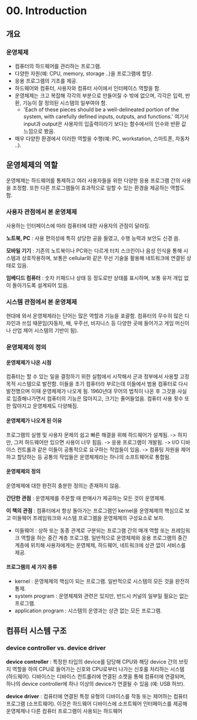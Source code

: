 # 00. Introduction

## 개요
### 운영체제
- 컴퓨터의 하드웨어를 관리하는 프로그램. 
- 다양한 자원(예: CPU, memory, storage ..)을 프로그램에 할당.
- 응용 프로그램의 기초를 제공.
- 하드웨어와 컴퓨터, 사용자와 컴퓨터 사이에서 인터페이스 역할을 함. 
- 운영체제는 크고 복잡해 각각의 부분으로 만들어질 수 밖에 없으며, 각각은 입력, 반환, 기능이 잘 정의된 시스템의 일부여야 함.
    - 'Each of these pieces should be a well-delineated portion of the system, with carefully defined inputs, outputs, and functions.' 여기서 input과 output은 사용자의 입출력이라기 보다는 함수에서의 인수와 반환 값 느낌으로 봤음.
- 매우 다양한 환경에서 이러한 역할을 수행(예: PC, workstation, 스마트폰, 자동차 ..).

## 운영체제의 역할
운영체제는 하드웨어를 통제하고 여러 사용자들을 위한 다양한 응용 프로그램 간의 사용을 조정함. 또한 다른 프로그램들이 효과적으로 일할 수 있는 환경을 제공하는 역할도 함.

### 사용자 관점에서 본 운영체제
사용하는 인터페이스에 따라 컴퓨터에 대한 사용자의 관점이 달라짐.

**노트북, PC** : 사용 편의성에 특히 상당한 공을 들였고, 수행 능력과 보안도 신경 씀.

**모바일 기기** : 기존의 노트북이나 PC와는 다르게 터치 스크린이나 음성 인식을 통해 시스템과 상호작용하며, 보통은 cellular와 같은 무선 기술을 활용해 네트워크에 연결된 상태로 있음.

**임베디드 컴퓨터** : 숫자 키패드나 상태 등 정도로만 상태를 표시하며, 보통 유저 개입 없이 돌아가도록 설계되어 있음.

### 시스템 관점에서 본 운영체제
현대에 와서 운영체제라는 단어는 많은 역할과 기능을 포괄함. 컴퓨터의 무수히 많은 디자인과 쓰임 때문임(자동차, 배, 우주선, 비지니스 등 다양한 곳에 들어가고 게임 머신이나 산업 제어 시스템의 기반이 됨).

### 운영체제의 정의
#### 운영체제가 나온 시점
컴퓨터는 할 수 있는 일을 결정하기 위한 실험에서 시작해서 군과 정부에서 사용할 고정 목적 시스템으로 발전함. 이들을 초기 컴퓨터라 부르는데 이들에서 범용 컴퓨터로 다시 발전했으며 이때 운영체제가 나오게 됨. 1960년대 무어의 법칙이 나온 후 그것을 사실로 입증해나가면서 컴퓨터의 기능은 많아지고, 크기는 줄어들었음. 컴퓨터 사용 횟수 또한 많아지고 운영체제도 다양해짐.

#### 운영체제가 나오게 된 이유
프로그램의 실행 및 사용자 문제의 쉽고 빠른 해결을 위해 하드웨어가 설계됨. -> 하지만, 그저 하드웨어만 있으면 사용이 너무 힘듬. -> 응용 프로그램이 개발됨. -> I/O 디바이스 컨트롤과 같은 이들이 공통적으로 요구하는 작업들이 있음. -> 컴퓨팅 자원을 제어하고 할당하는 등 공통의 작업들은 운영체제라는 하나의 소프트웨어로 통합됨.

#### 운영체제의 정의
운영체제에 대한 완전히 충분한 정의는 존재하지 않음.

**간단한 관점** : 운영체제를 주문할 때 판매사가 제공하는 모든 것이 운영체제.

**이 책의 관점** : 컴퓨터에서 항상 돌아가는 프로그램인 kernel을 운영체제의 핵심으로 보고 미들웨어 프레임워크와 시스템 프로그램을 운영체제의 구성요소로 보자.
- 미들웨어 : 상하 또는 동종 관계로 구분되는 프로그램 간의 매개 역할 또는 프레임워크 역할을 하는 중간 계층 프로그램. 일반적으로 운영체제와 응용 프로그램의 중간 계층에 위치해 사용자에게는 운영체제, 하드웨어, 네트워크에 상관 없이 서비스를 제공.

#### 프로그램의 세 가지 종류
- kernel : 운영체제의 핵심이 되는 프로그램. 일반적으로 시스템의 모든 것을 완전히 통제.
- system program : 운영체제와 관련은 있지만, 반드시 커널의 일부일 필요는 없는 프로그램.
- application program : 시스템의 운영과는 상관 없는 모든 프로그램.

## 컴퓨터 시스템 구조
### device controller vs. device driver
**device controller** : 특정한 타입의 device를 담당해 CPU와 해당 device 간의 브릿지 역할을 하여 CPU로 들어가는 신호와 CPU로부터 나가는 신호를 처리하는 시스템 (하드웨어). 디바이스는 디바이스 컨트롤러에 연결된 소켓을 통해 컴퓨터에 연결되며, 하나의 device controller에 하나 이상의 device가 연결될 수 있음 (예: USB 허브).

**device driver** : 컴퓨터에 연결된 특정 유형의 디바이스를 작동 또는 제어하는 컴퓨터 프로그램 (소프트웨어). 이것은 하드웨어 디바이스에 소프트웨어 인터페이스를 제공해 운영체제나 다른 컴퓨터 프로그램이 사용되는 하드웨어